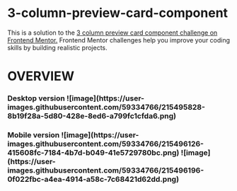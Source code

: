 # 3-column-preview-card-component

This is a solution to the <a href="https://www.frontendmentor.io/challenges/3column-preview-card-component-pH92eAR2-/hub">3 column preview card  component challenge on Frontend Mentor.</a> Frontend Mentor challenges help you improve your coding skills by building realistic projects.

<h1> OVERVIEW

 <h3> Desktop version
  ![image](https://user-images.githubusercontent.com/59334766/215495828-8b19f28a-5d80-428e-8ed6-a799fc1cfda6.png)

<br>

<h3> Mobile version
![image](https://user-images.githubusercontent.com/59334766/215496126-415608fc-7184-4b7d-b049-41e5729780bc.png) 
![image](https://user-images.githubusercontent.com/59334766/215496196-0f022fbc-a4ea-4914-a58c-7c68421d62dd.png)

